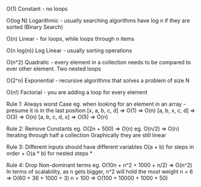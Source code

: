 O(1) Constant - no loops

O(log N) Logarithmic - usually searching algorithms have log n if they are sorted (Binary Search)

O(n) Linear - for loops, while loops through n items

O(n log(n)) Log Linear - usually sorting operations

O(n^2) Quadratic - every element in a collection needs to be compared to ever other element. Two nested loops

O(2^n) Exponential - recursive algorithms that solves a problem of size N

O(n!) Factorial - you are adding a loop for every element

Rule 1: Always worst Case
eg. when looking for an element in an array - presume it is in the last position
[x, a, b, c, d] => O(1) => O(n)
[a, b, x, c, d] => O(3) => O(n)
[a, b, c, d, x] => O(5) => O(n)

Rule 2: Remove Constants
eg. O(2n + 500) => O(n)
eg. O(n/2) => O(n)
Iterating through half a collection
Graphically they are still linear

Rule 3: Different inputs should have different variables
O(a + b) for steps in order +
O(a * b) for nested steps *

Rule 4: Drop Non-dominant terms
eg. O(10n + n^2 + 1000 + n/2) => O(n^2)
In terms of scalability, as n gets bigger, n^2 will hold the most weight
n = 6 => O(60 + 36 + 1000 + 3)
n = 100 => O(100 + 10000 + 1000 + 50)